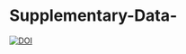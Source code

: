 # Supplementary-Data-
[![DOI](https://zenodo.org/badge/DOI/10.5281/zenodo.16410574.svg)](https://doi.org/10.5281/zenodo.16410574)
